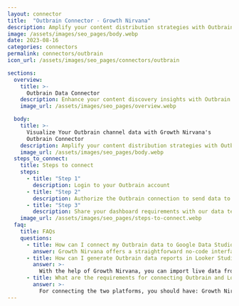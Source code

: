 ```yaml
---
layout: connector
title:  "Outbrain Connector - Growth Nirvana"
description: Amplify your content distribution strategies with Outbrain insights integrated into Looker Studio.
image: /assets/images/seo_pages/body.webp
date: 2023-08-16
categories: connectors
permalink: connectors/outbrain
icon_url: /assets/images/seo_pages/connectors/outbrain

sections:
  overview:
    title: >-
      Outbrain Data Connector
    description: Enhance your content discovery insights with Outbrain integration. Seamlessly merge content engagement data from Outbrain with Looker Studio's analytical capabilities, unlocking insights that shape content distribution strategies, audience engagement, and operational excellence.
    image_url: /assets/images/seo_pages/overview.webp

  body:
    title: >-
      Visualize Your Outbrain channel data with Growth Nirvana's
      Outbrain Connector
    description: Amplify your content distribution strategies with Outbrain insights integrated into Looker Studio.
    image_url: /assets/images/seo_pages/body.webp
  steps_to_connect:
    title: Steps to connect
    steps:
      - title: "Step 1"
        description: Login to your Outbrain account
      - title: "Step 2"
        description: Authorize the Outbrain connection to send data to Growth Nirvana
      - title: "Step 3"
        description: Share your dashboard requirements with our data team. We will build the report for you.
    image_url: /assets/images/seo_pages/steps-to-connect.webp
  faq:
    title: FAQs
    questions:
      - title: How can I connect my Outbrain data to Google Data Studio/Looker Studio?
        answer: Growth Nirvana offers a straightforward no-code interface to connect to Outbrain data sources.
      - title: How can I generate Outbrain data reports in Looker Studio?
        answer: >-
          With the help of Growth Nirvana, you can import live data from Outbrain into Looker Studio. These data can be viewed in charts, tables, and dashboards to generate branded reports that can be shared instantly.
      - title: What are the requirements for connecting Outbrain and Looker Studio?
        answer: >-
          For connecting the two platforms, you should have: Growth Nirvana Account and Outbrain Ads Account
---
```

